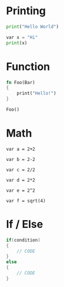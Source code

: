 # Printing

```python
print("Hello World")
```
```python
var x = "Hi"
print(x)
```

# Function

```rs
fn Foo(Bar)
{
    print("Hello!")
}

Foo()
```

# Math

```var a = 2+2```

```var b = 2-2```

```var c = 2/2```

```var d = 2*2```

```var e = 2^2```

```var f = sqrt(4)```

# If / Else

```cs
if(condition)
{
    // CODE
}
else
{
    // CODE
}
```
